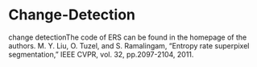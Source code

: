 # Change-Detection
change detectionThe code of ERS can be found in the homepage of the authors.
M. Y. Liu, O. Tuzel, and S. Ramalingam, “Entropy rate superpixel segmentation,” IEEE CVPR, vol. 32, pp.2097-2104, 2011.

